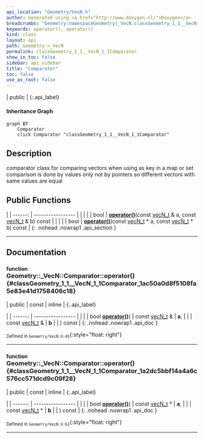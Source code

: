 ```yaml
---
api_location: "Geometry/VecN.h"
author: Generated using <a href="http://www.doxygen.nl/">Doxygen</a>
breadcrumbs: "Geometry:namespaceGeometry|_VecN:classGeometry_1_1__VecN"
keywords: operator(), operator()
kind: class
layout: api
path: Geometry->_VecN
permalink: classGeometry_1_1__VecN_1_1Comparator
show_in_toc: false
sidebar: api_sidebar
title: "Comparator"
toc: false
use_as_root: false
---
```


| public |
{:.api_label}

#### Inheritance Graph

```mermaid
graph BT
	Comparator
	click Comparator "classGeometry_1_1__VecN_1_1Comparator"
```

## Description



comparator class for comparing vectors when using as key in a map or set comparison is done by values only not by pointers so different vectors with same values are equal



## Public Functions

|
| ------: | ----------------- |
|  | |
| bool | **[operator()](#classGeometry_1_1%5F%5FVecN_1_1Comparator_1ac50a0d8f5108fa5e83e41d1758406c18)**(const [vecN_t](classGeometry_1_1%5F%5FVecN#classGeometry_1_1%5F%5FVecN_1a5012b40a570072d45d606e92cac82d42) & a, const [vecN_t](classGeometry_1_1%5F%5FVecN#classGeometry_1_1%5F%5FVecN_1a5012b40a570072d45d606e92cac82d42) & b) const |
|  | |
| bool | **[operator()](#classGeometry_1_1%5F%5FVecN_1_1Comparator_1a2dc5bbf14a4a6c576cc571dcd9c09f28)**(const [vecN_t](classGeometry_1_1%5F%5FVecN#classGeometry_1_1%5F%5FVecN_1a5012b40a570072d45d606e92cac82d42) * a, const [vecN_t](classGeometry_1_1%5F%5FVecN#classGeometry_1_1%5F%5FVecN_1a5012b40a570072d45d606e92cac82d42) * b) const |
{: .nohead .nowrap1 .api_section }


-------------------------------------------------------------------

## Documentation

### <small>function</small><br/> Geometry::_VecN::Comparator::operator() {#classGeometry_1_1__VecN_1_1Comparator_1ac50a0d8f5108fa5e83e41d1758406c18}

| public | const | inline |
{:.api_label}

|
| ------: | ----------------- |
|  |
| bool **[operator()](#classGeometry_1_1%5F%5FVecN_1_1Comparator_1ac50a0d8f5108fa5e83e41d1758406c18)**( | const [vecN_t](classGeometry_1_1%5F%5FVecN#classGeometry_1_1%5F%5FVecN_1a5012b40a570072d45d606e92cac82d42) & | **a**, |
| | const [vecN_t](classGeometry_1_1%5F%5FVecN#classGeometry_1_1%5F%5FVecN_1a5012b40a570072d45d606e92cac82d42) & | **b** |
|   ) const |
{: .nohead .nowrap1 .api_doc }





<sub>Defined in `Geometry/VecN.h:45`</sub>{:style="float: right"}

-------------------------------------------------------------------

### <small>function</small><br/> Geometry::_VecN::Comparator::operator() {#classGeometry_1_1__VecN_1_1Comparator_1a2dc5bbf14a4a6c576cc571dcd9c09f28}

| public | const | inline |
{:.api_label}

|
| ------: | ----------------- |
|  |
| bool **[operator()](#classGeometry_1_1%5F%5FVecN_1_1Comparator_1a2dc5bbf14a4a6c576cc571dcd9c09f28)**( | const [vecN_t](classGeometry_1_1%5F%5FVecN#classGeometry_1_1%5F%5FVecN_1a5012b40a570072d45d606e92cac82d42) * | **a**, |
| | const [vecN_t](classGeometry_1_1%5F%5FVecN#classGeometry_1_1%5F%5FVecN_1a5012b40a570072d45d606e92cac82d42) * | **b** |
|   ) const |
{: .nohead .nowrap1 .api_doc }





<sub>Defined in `Geometry/VecN.h:61`</sub>{:style="float: right"}

-------------------------------------------------------------------

